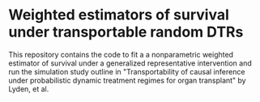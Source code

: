 # Weighted estimators of survival under transportable random DTRs

This repository contains the code to fit a a nonparametric weighted estimator of survival under a generalized representative intervention and run the simulation study outline in "Transportability of causal inference under probabilistic dynamic treatment regimes for organ transplant" by Lyden, et al.
